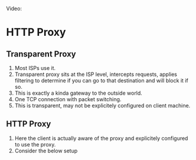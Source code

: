 Video: 

# HTTP Proxy

## Transparent Proxy

1. Most ISPs use it. 
2. Transparent proxy sits at the ISP level, intercepts requests, applies filtering to determine if you can go to that destination and will block it if so. 
3. This is exactly a kinda gateway to the outside world.
4. One TCP connection with packet switching.
5. This is transparent, may not be explicitely configured on client machine.


## HTTP Proxy
1. Here the client is actually aware of the proxy and explicitely configured to use the proxy.
2. Consider the below setup